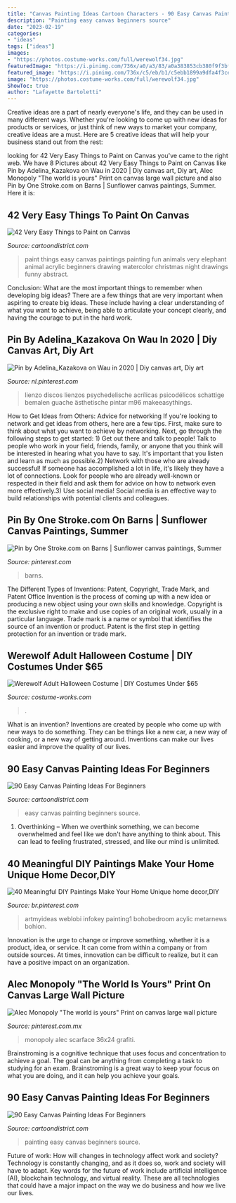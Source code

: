 ```yaml
---
title: "Canvas Painting Ideas Cartoon Characters - 90 Easy Canvas Painting Ideas For Beginners"
description: "Painting easy canvas beginners source"
date: "2023-02-19"
categories:
- "ideas"
tags: ["ideas"]
images:
- "https://photos.costume-works.com/full/werewolf34.jpg"
featuredImage: "https://i.pinimg.com/736x/a0/a3/83/a0a383853cb380f9f3bf269e3002a1da.jpg"
featured_image: "https://i.pinimg.com/736x/c5/eb/b1/c5ebb1899a9dfa4f3ceed66427eb1170.jpg"
image: "https://photos.costume-works.com/full/werewolf34.jpg"
ShowToc: true
author: "Lafayette Bartoletti"
---
```



Creative ideas are a part of nearly everyone's life, and they can be used in many different ways. Whether you're looking to come up with new ideas for products or services, or just think of new ways to market your company, creative ideas are a must. Here are 5 creative ideas that will help your business stand out from the rest: 

	

		
looking for 42 Very Easy Things to Paint on Canvas you've came to the right web. We have 8 Pictures about 42 Very Easy Things to Paint on Canvas like Pin by Adelina_Kazakova on Wau in 2020 | Diy canvas art, Diy art, Alec Monopoly &quot;The world is yours&quot; Print on canvas large wall picture and also Pin by One Stroke.com on Barns | Sunflower canvas paintings, Summer. Here it is:
		
    
## 42 Very Easy Things To Paint On Canvas

<img loading=lazy src="http://www.cartoondistrict.com/wp-content/uploads/2018/01/Easy-Things-to-Paint-on-Canvas18.jpg" onerror="this.onerror=null;this.src='https://tse3.mm.bing.net/th?id=OIP._Mlstn8yzpDuMIhxCa3hNwHaJ4&amp;pid=15.1';" alt="42 Very Easy Things to Paint on Canvas">

_Source: cartoondistrict.com_

>paint things easy canvas paintings painting fun animals very elephant animal acrylic beginners drawing watercolor christmas night drawings funny abstract. 

	

Conclusion: What are the most important things to remember when developing big ideas?
There are a few things that are very important when aspiring to create big ideas. These include having a clear understanding of what you want to achieve, being able to articulate your concept clearly, and having the courage to put in the hard work.

    
## Pin By Adelina_Kazakova On Wau In 2020 | Diy Canvas Art, Diy Art

<img loading=lazy src="https://i.pinimg.com/736x/c5/eb/b1/c5ebb1899a9dfa4f3ceed66427eb1170.jpg" onerror="this.onerror=null;this.src='https://tse4.mm.bing.net/th?id=OIP.fYsyW-uCCI99ghoGfjzbfwHaJ3&amp;pid=15.1';" alt="Pin by Adelina_Kazakova on Wau in 2020 | Diy canvas art, Diy art">

_Source: nl.pinterest.com_

>lienzo discos lienzos psychedelische acrílicas psicodélicos schattige bemalen guache ästhetische pintar m96 makeeasythings. 

	

How to Get Ideas from Others: Advice for networking
If you're looking to network and get ideas from others, here are a few tips. First, make sure to think about what you want to achieve by networking. Next, go through the following steps to get started: 1) Get out there and talk to people! Talk to people who work in your field, friends, family, or anyone that you think will be interested in hearing what you have to say. It's important that you listen and learn as much as possible.2) Network with those who are already successful! If someone has accomplished a lot in life, it's likely they have a lot of connections. Look for people who are already well-known or respected in their field and ask them for advice on how to network even more effectively.3) Use social media! Social media is an effective way to build relationships with potential clients and colleagues.

    
## Pin By One Stroke.com On Barns | Sunflower Canvas Paintings, Summer

<img loading=lazy src="https://i.pinimg.com/736x/2a/87/52/2a8752157b4860fd63264b77aa5b2548.jpg" onerror="this.onerror=null;this.src='https://tse1.mm.bing.net/th?id=OIP.u3WqkmBgcFT931TS6UVEuAHaJ3&amp;pid=15.1';" alt="Pin by One Stroke.com on Barns | Sunflower canvas paintings, Summer">

_Source: pinterest.com_

>barns. 

	

The Different Types of Inventions: Patent, Copyright, Trade Mark, and Patent Office
Invention is the process of coming up with a new idea or producing a new object using your own skills and knowledge. Copyright is the exclusive right to make and use copies of an original work, usually in a particular language. Trade mark is a name or symbol that identifies the source of an invention or product. Patent is the first step in getting protection for an invention or trade mark.

    
## Werewolf Adult Halloween Costume | DIY Costumes Under $65

<img loading=lazy src="https://photos.costume-works.com/full/werewolf34.jpg" onerror="this.onerror=null;this.src='https://tse2.mm.bing.net/th?id=OIP.QOyA0PYDGa6wJLUtWjMktQHaLg&amp;pid=15.1';" alt="Werewolf Adult Halloween Costume | DIY Costumes Under $65">

_Source: costume-works.com_

>. 

	

What is an invention?
Inventions are created by people who come up with new ways to do something. They can be things like a new car, a new way of cooking, or a new way of getting around. Inventions can make our lives easier and improve the quality of our lives.

    
## 90 Easy Canvas Painting Ideas For Beginners

<img loading=lazy src="http://www.cartoondistrict.com/wp-content/uploads/2017/06/Easy-Canvas-Painting-Ideas-For-Beginners21-1.jpg" onerror="this.onerror=null;this.src='https://tse4.mm.bing.net/th?id=OIP.4OkhfQN4teidQ5dAVEC1JwHaJ4&amp;pid=15.1';" alt="90 Easy Canvas Painting Ideas For Beginners">

_Source: cartoondistrict.com_

>easy canvas painting beginners source. 

	

1) Overthinking – When we overthink something, we can become overwhelmed and feel like we don't have anything to think about. This can lead to feeling frustrated, stressed, and like our mind is unlimited.

    
## 40 Meaningful DIY Paintings Make Your Home Unique Home Decor,DIY

<img loading=lazy src="https://i.pinimg.com/736x/e1/91/e4/e191e41602f7abd4d698963aa9cbfc76.jpg" onerror="this.onerror=null;this.src='https://tse3.mm.bing.net/th?id=OIP.ZZ1tUSJHrv8v2jTj25cfSAHaJ4&amp;pid=15.1';" alt="40 Meaningful DIY Paintings Make Your Home Unique home decor,DIY">

_Source: br.pinterest.com_

>artmyideas weblobi infokey painting1 bohobedroom acylic metarnews bohion. 

	

Innovation is the urge to change or improve something, whether it is a product, idea, or service. It can come from within a company or from outside sources. At times, innovation can be difficult to realize, but it can have a positive impact on an organization.

    
## Alec Monopoly &quot;The World Is Yours&quot; Print On Canvas Large Wall Picture

<img loading=lazy src="https://i.pinimg.com/736x/a0/a3/83/a0a383853cb380f9f3bf269e3002a1da.jpg" onerror="this.onerror=null;this.src='https://tse1.mm.bing.net/th?id=OIP.144-XQQhQnMN31IaQS21igAAAA&amp;pid=15.1';" alt="Alec Monopoly &quot;The world is yours&quot; Print on canvas large wall picture">

_Source: pinterest.com.mx_

>monopoly alec scarface 36x24 grafiti. 

	

Brainstroming is a cognitive technique that uses focus and concentration to achieve a goal. The goal can be anything from completing a task to studying for an exam. Brainstroming is a great way to keep your focus on what you are doing, and it can help you achieve your goals.

    
## 90 Easy Canvas Painting Ideas For Beginners

<img loading=lazy src="http://www.cartoondistrict.com/wp-content/uploads/2017/06/Easy-Canvas-Painting-Ideas-For-Beginners0201.jpg" onerror="this.onerror=null;this.src='https://tse2.mm.bing.net/th?id=OIP.hI1Tv4Y6Y5t2unCN60fbQgHaLc&amp;pid=15.1';" alt="90 Easy Canvas Painting Ideas For Beginners">

_Source: cartoondistrict.com_

>painting easy canvas beginners source. 

	

Future of work: How will changes in technology affect work and society?
Technology is constantly changing, and as it does so, work and society will have to adapt. Key words for the future of work include artificial intelligence (AI), blockchain technology, and virtual reality. These are all technologies that could have a major impact on the way we do business and how we live our lives.

